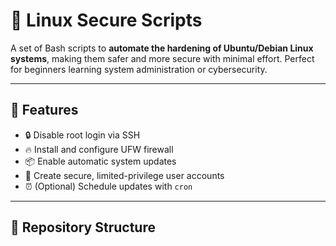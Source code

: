 # 🔐 Linux Secure Scripts

A set of Bash scripts to **automate the hardening of Ubuntu/Debian Linux systems**, making them safer and more secure with minimal effort. Perfect for beginners learning system administration or cybersecurity.

---

## 📌 Features

- 🔒 Disable root login via SSH
- 🔥 Install and configure UFW firewall
- 📦 Enable automatic system updates
- 👤 Create secure, limited-privilege user accounts
- ⏰ (Optional) Schedule updates with `cron`

---

## 📁 Repository Structure

